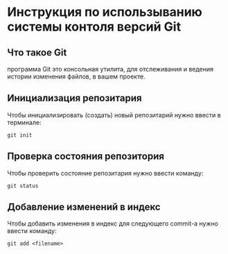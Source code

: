 # **Инструкция по использыванию системы контоля версий Git**

## Что такое Git

программа Git это консольная утилита, для отслеживания и ведения истории изменения файлов, в вашем проекте.

## Инициализация репозитария

Чтобы инициализировать (создать) новый репозитарий нужно ввести в терминале:

    git init

## Проверка состояния репозитория

Чтобы проверить состояние репозитария нужно ввести команду:

    git status

 ## Добавление изменений в индекс

 Чтобы добавить изменения в индекс для следующего commit-а нужно ввести команду:
   
    git add <filename>

